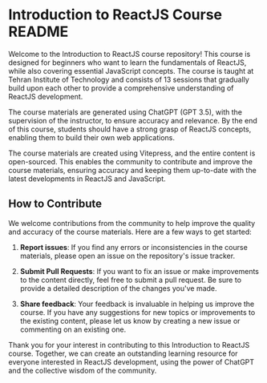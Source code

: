 # Introduction to ReactJS Course README

Welcome to the Introduction to ReactJS course repository! This course is designed for beginners who want to learn the fundamentals of ReactJS, while also covering essential JavaScript concepts. The course is taught at Tehran Institute of Technology and consists of 13 sessions that gradually build upon each other to provide a comprehensive understanding of ReactJS development.

The course materials are generated using ChatGPT (GPT 3.5), with the supervision of the instructor, to ensure accuracy and relevance. By the end of this course, students should have a strong grasp of ReactJS concepts, enabling them to build their own web applications.

The course materials are created using Vitepress, and the entire content is open-sourced. This enables the community to contribute and improve the course materials, ensuring accuracy and keeping them up-to-date with the latest developments in ReactJS and JavaScript.

## How to Contribute

We welcome contributions from the community to help improve the quality and accuracy of the course materials. Here are a few ways to get started:

1.  **Report issues**: If you find any errors or inconsistencies in the course materials, please open an issue on the repository's issue tracker.
    
2.  **Submit Pull Requests**: If you want to fix an issue or make improvements to the content directly, feel free to submit a pull request. Be sure to provide a detailed description of the changes you've made.
    
3.  **Share feedback**: Your feedback is invaluable in helping us improve the course. If you have any suggestions for new topics or improvements to the existing content, please let us know by creating a new issue or commenting on an existing one.
    

Thank you for your interest in contributing to this Introduction to ReactJS course. Together, we can create an outstanding learning resource for everyone interested in ReactJS development, using the power of ChatGPT and the collective wisdom of the community.